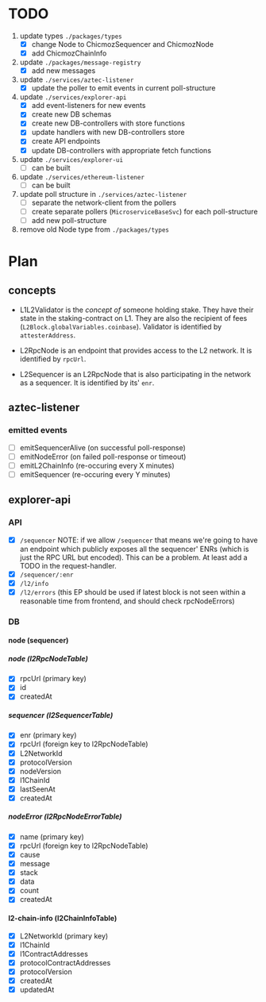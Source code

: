 # TODO

1. update types `./packages/types`
   - [x] change Node to ChicmozSequencer and ChicmozNode
   - [x] add ChicmozChainInfo
1. update `./packages/message-registry`
   - [x] add new messages
1. update `./services/aztec-listener`
   - [x] update the poller to emit events in current poll-structure
1. update `./services/explorer-api`
   - [x] add event-listeners for new events
   - [x] create new DB schemas
   - [x] create new DB-controllers with store functions
   - [x] update handlers with new DB-controllers store
   - [x] create API endpoints
   - [x] update DB-controllers with appropriate fetch functions
1. update `./services/explorer-ui`
   - [ ] can be built
1. update `./services/ethereum-listener`
   - [ ] can be built
1. update poll structure in `./services/aztec-listener`
   - [ ] separate the network-client from the pollers
   - [ ] create separate pollers (`MicroserviceBaseSvc`) for each poll-structure
   - [ ] add new poll-structure
1. remove old Node type from `./packages/types`

# Plan

## concepts

- L1L2Validator is the _concept of_ someone holding stake. They have their state in the staking-contract on L1. They are also the recipient of fees (`L2Block.globalVariables.coinbase`). Validator is identified by `attesterAddress`.

- L2RpcNode is an endpoint that provides access to the L2 network. It is identified by `rpcUrl`.

- L2Sequencer is an L2RpcNode that is also participating in the network as a sequencer. It is identified by its' `enr`.

## aztec-listener

### emitted events

- [ ] emitSequencerAlive (on successful poll-response)
- [ ] emitNodeError (on failed poll-response or timeout)
- [ ] emitL2ChainInfo (re-occuring every X minutes)
- [ ] emitSequencer (re-occuring every Y minutes)

## explorer-api

### API

- [x] `/sequencer`
      NOTE: if we allow `/sequencer` that means we're going to have an endpoint which publicly exposes all the sequencer' ENRs (which is just the RPC URL but encoded). This can be a problem. At least add a TODO in the request-handler.
- [x] `/sequencer/:enr`
- [x] `/l2/info`
- [x] `/l2/errors` (this EP should be used if latest block is not seen within a reasonable time from frontend, and should check rpcNodeErrors)

### DB

#### node (sequencer)

##### node (l2RpcNodeTable)

- [x] rpcUrl (primary key)
- [x] id
- [x] createdAt

##### sequencer (l2SequencerTable)

- [x] enr (primary key)
- [x] rpcUrl (foreign key to l2RpcNodeTable)
- [x] L2NetworkId
- [x] protocolVersion
- [x] nodeVersion
- [x] l1ChainId
- [x] lastSeenAt
- [x] createdAt

##### nodeError (l2RpcNodeErrorTable)

- [x] name (primary key)
- [x] rpcUrl (foreign key to l2RpcNodeTable)
- [x] cause
- [x] message
- [x] stack
- [x] data
- [x] count
- [x] createdAt

#### l2-chain-info (l2ChainInfoTable)

- [x] L2NetworkId (primary key)
- [x] l1ChainId
- [x] l1ContractAddresses
- [x] protocolContractAddresses
- [x] protocolVersion
- [x] createdAt
- [x] updatedAt
